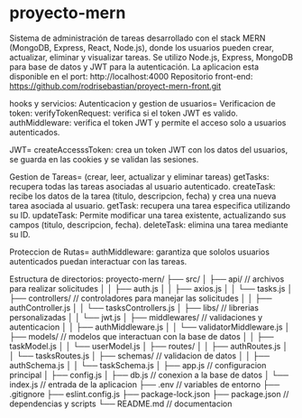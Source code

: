 # proyecto-mern

Sistema de administración de tareas desarrollado con el stack MERN (MongoDB, Express, React, Node.js), donde los usuarios pueden crear, actualizar, eliminar y visualizar tareas. Se utilizo Node.js, Express, MongoDB para base de datos y JWT para la autenticación.
La aplicacion esta disponible en el port:
http://localhost:4000
Repositorio front-end: https://github.com/rodrisebastian/proyect-mern-front.git

hooks y servicios:
Autenticacion y gestion de usuarios=
Verificacion de token:
verifyTokenRequest: verifica si el token JWT es valido.
authMiddleware: verifica el token JWT y permite el acceso solo a usuarios autenticados.

JWT=
createAccesssToken: crea un token JWT con los datos del usuarios, se guarda en las cookies y se validan las sesiones.

Gestion de Tareas= (crear, leer, actualizar y eliminar tareas) 
getTasks: recupera todas las tareas asociadas al usuario autenticado.
createTask: recibe los datos de la tarea (titulo, descripcion, fecha) y crea una nueva tarea asociada al usuario.
getTask: recupera una tarea especifica utilizando su ID.
updateTask: Permite modificar una tarea existente, actualizando sus campos (titulo, descripcion, fecha).
deleteTask: elimina una tarea mediante su ID.

Proteccion de Rutas=
authMiddleware: garantiza que sololos usuarios autenticados puedan interactuar con las tareas.

Estructura de directorios:
proyecto-mern/
├── src/
│   ├── api/ // archivos para realizar solicitudes
│   │   ├── auth.js
│   │   ├── axios.js
│   │   └── tasks.js
│   ├── controllers/ // controladores para manejar las solicitudes
│   │   ├── authController.js
│   │   └── tasksControllers.js
│   ├── libs/ // librerias personalizadas
│   │   └── jwt.js
│   ├── middlewares/ // validaciones y autenticacion
│   │   ├── authMiddleware.js
│   │   └── validatorMiddleware.js
│   ├── models/ // modelos que interactuan con la base de datos
│   │   ├── taskModel.js
│   │   └── userModel.js
│   ├── routes/ 
│   │   ├── authRoutes.js
│   │   └── tasksRoutes.js
│   ├── schemas/ // validacion de datos
│   │   ├── authSchema.js
│   │   └── taskSchema.js
│   ├── app.js // configuracion principal
│   ├── config.js
│   ├── db.js // conexion a la base de datos
│   └── index.js // entrada de la aplicacion
├── .env // variables de entorno
├── .gitignore
├── eslint.config.js
├── package-lock.json
├── package.json // dependencias y scripts
└── README.md // documentacion
